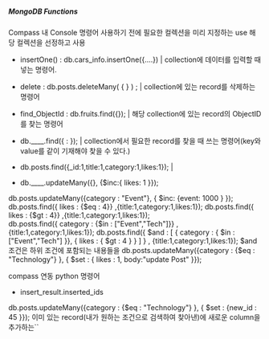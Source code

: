 ##### MongoDB Functions  ####

Compass 내 Console 명령어
사용하기 전에 필요한 컬렉션을 미리 지정하는 use 해당 컬렉션을 선정하고 사용

- insertOne()   :  db.cars_info.insertOne({....})  | collection에 데이터를 입력할 때 넣는 명령어.
- delete : db.posts.deleteMany( {  } ) ; | collection에 있는 record를 삭제하는 명령어
- find_ObjectId : db.fruits.find({}); | 해당 collection에 있는 record의 ObjectID를 찾는 명령어

- db.____.find({ : }); | collection에서 필요한 record를 찾을 때 쓰는 명령어(key와 value를 같이 기재해야 찾을 수 있다.)

- db.posts.find({_id:1,title:1,category:1,likes:1}); |

- db.____.updateMany({}, {$inc:{ likes: 1 }});

db.posts.updateMany({category : "Event"}, { $inc: {event: 1000 } });
db.posts.find({ likes : {$eq : 4}} ,{title:1,category:1,likes:1});
db.posts.find({ likes : {$gt : 4}} ,{title:1,category:1,likes:1});     
db.posts.find({ category : {$in : ["Event","Tech"]}} , {title:1,category:1,likes:1});
db.posts.find({ $and : [ { category : { $in : ["Event","Tech"] }}, { likes : { $gt : 4 } } ] } , {title:1,category:1,likes:1});   $and 조건은 하위 조건에 포함되는 내용들을 
db.posts.updateMany({category : {$eq : "Technology"} },
                    { $set : { likes : 1, body:"update Post" }});


compass 연동 python 명령어

- insert_result.inserted_ids 


db.posts.updateMany({category : {$eq : "Technology"} },
                    { $set : {new_id : 45 }}); 이미 있는 record(내가 원하는 조건으로 검색하여 찾아낸)에 새로운 column을 추가하는``